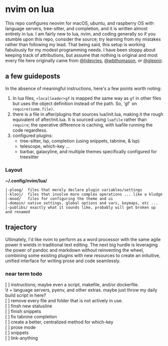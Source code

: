 # nvim on lua  

This repo configures neovim for macOS, ubuntu, and raspberry OS with language servers, tree-sitter, and completion, and it is written almost entirely in lua. I am fairly new to lua, nvim, and coding generally so if you stumble upon this repo, consider the source; try learning from my mistakes rather than following my lead. That being said, this setup is working fabulously for my modest programming needs. I have been sloppy about keeping track of attributions, but assume that nothing is original and most every file here originally came from [@tjdevries](github.com/tjdevries), [@wbthomason](github.com/wbthomason), or [@glepnir](github.com/glepnir).  

## a few guideposts  

In the absence of meaningful instructions, here's a few points worth noting:  
1. In lua files, `<localleader>gf` is mapped the same way as `gf` in other files but uses the object definition instead of the path. So, 'gf' on `require(some.file)`.  
2. there is a file in after/plugins that sources lua/init.lua, making it the rough equivalent of after/init.lua. It is sourced using `luafile` rather than `require`; the operative difference is caching, with luafile running the code regardless.  
3. configured plugins:  
    - tree-sitter, lsp, completion (using snippets, tabnine, & lsp)  
    - telescope, which-key ...  
    - barbar, galaxyline, and multiple themes specifically configured for treesitter  


### Layout  

**~/.config/nvim/lua/**

    |-ploog/  files that merely declare plugin variables/settings  
    |-klooj/  files that involve more complex operations ... like a kludge    
    |-mood/   files for configuring the theme and ui  
    |-domain/ native settings, global options and vars, keymaps, etc ...  
    |-publibs/ exactly what it sounds like, probably will get broken up and renamed  

## trajectory  

Ultimately, I'd like nvim to perform as a word processor with the same agile power it wields in traditional text editing. The next big hurdle is leveraging the power of pandoc and markdown without reinventing the wheel, combining some existing plugins with new resources to create an inituitive, unified interface for writing prose and code seamlessly.    

### near term todo  

[ ] instructions; maybe even a script, makefile, and/or dockerfile.  
\t    + language servers, pyenv, and other extras. maybe just throw my daily build script in here?    
[ ] remove every file and folder that is not actively in use.  
[ ] finsh new statusline  
[ ] finish snippets  
[ ] fix tabnine completion  
[ ] create a better, centralized method for which-key  
[ ] prose mode  
[ ] snippets  
[ ] link-anything  
